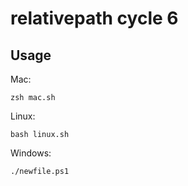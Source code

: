 # relativepath cycle 6

## Usage

Mac:

`zsh mac.sh`

Linux:

`bash linux.sh` 

Windows: 

`./newfile.ps1`








 


